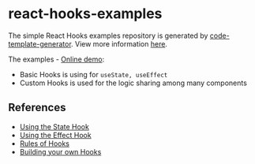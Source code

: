 # react-hooks-examples
The simple React Hooks examples repository is generated by [code-template-generator](https://www.npmjs.com/package/code-template-generator). View more information [here](HOWTO.md).

The examples - [Online demo](https://nguyenkhois.github.io/react-hooks-examples/dist/):
* Basic Hooks is using for `useState, useEffect`
* Custom Hooks is used for the logic sharing among many components

## References
* [Using the State Hook](https://reactjs.org/docs/hooks-state.html)
* [Using the Effect Hook](https://reactjs.org/docs/hooks-effect.html)
* [Rules of Hooks](https://reactjs.org/docs/hooks-rules.html)
* [Building your own Hooks](https://reactjs.org/docs/hooks-custom.html)